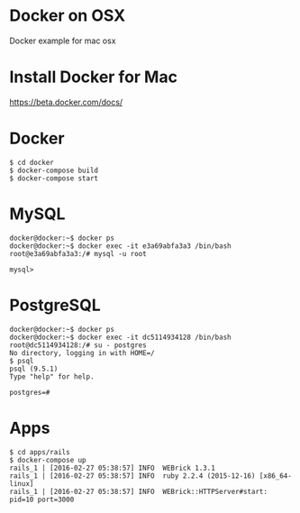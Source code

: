 # Docker on OSX

Docker example for mac osx

# Install Docker for Mac

https://beta.docker.com/docs/

# Docker

```
$ cd docker
$ docker-compose build
$ docker-compose start
```

# MySQL

```
docker@docker:~$ docker ps
docker@docker:~$ docker exec -it e3a69abfa3a3 /bin/bash
root@e3a69abfa3a3:/# mysql -u root

mysql>
```

# PostgreSQL

```
docker@docker:~$ docker ps
docker@docker:~$ docker exec -it dc5114934128 /bin/bash
root@dc5114934128:/# su - postgres
No directory, logging in with HOME=/
$ psql
psql (9.5.1)
Type "help" for help.

postgres=#
```

# Apps

```
$ cd apps/rails
$ docker-compose up
rails_1 | [2016-02-27 05:38:57] INFO  WEBrick 1.3.1
rails_1 | [2016-02-27 05:38:57] INFO  ruby 2.2.4 (2015-12-16) [x86_64-linux]
rails_1 | [2016-02-27 05:38:57] INFO  WEBrick::HTTPServer#start: pid=10 port=3000
```
